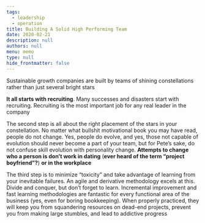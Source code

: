 ```yaml
---
tags: 
  - leadership
  - operation
title: Building A Solid High Performing Team
date: 2020-02-21
description: null
authors: null
menu: memo
type: null
hide_frontmatter: false
---
```


Sustainable growth companies are built by teams of shining constellations rather than just several bright stars

**It all starts with recruiting**. Many successes and disasters start with recruiting. Recruiting is the most important job for any real leader in the company

The second step is all about the right placement of the stars in your constellation. No matter what bullshit motivational book you may have read, people do not change. Yes, people do evolve, and yes, those not capable of evolution should never become a part of your team, but for Pete’s sake, do not confuse skill evolution with personality change. **Attempts to change who a person is don’t work in dating** (**ever heard of the term “project boyfriend”?**) **or in the workplace**

The third step is to minimize “toxicity” and take advantage of learning from your inevitable failures. An agile and derivative methodology excels at this. Divide and conquer, but don’t forget to learn. Incremental improvement and fast learning methodologies are fantastic for every functional area of the business (yes, even for boring bookkeeping). When properly practiced, they will keep you from squandering resources on dead-end projects, prevent you from making large stumbles, and lead to addictive progress
